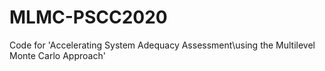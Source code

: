 # MLMC-PSCC2020
Code for 'Accelerating System Adequacy Assessment\\using the Multilevel Monte Carlo Approach'
